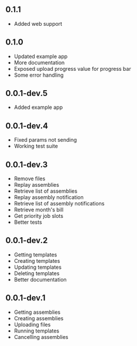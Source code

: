 ## 0.1.1

- Added web support

## 0.1.0

- Updated example app
- More documentation
- Exposed upload progress value for progress bar
- Some error handling

## 0.0.1-dev.5

- Added example app

## 0.0.1-dev.4

- Fixed params not sending
- Working test suite

## 0.0.1-dev.3

- Remove files
- Replay assemblies
- Retrieve list of assemblies
- Replay assembly notification
- Retrieve list of assembly notifications
- Retrieve month's bill
- Get priority job slots
- Better tests

## 0.0.1-dev.2

- Getting templates
- Creating templates
- Updating templates
- Deleting templates
- Better documentation


## 0.0.1-dev.1

- Getting assemblies
- Creating assemblies
- Uploading files
- Running templates
- Cancelling assemblies

